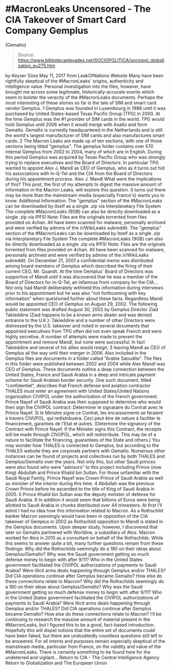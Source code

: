 # #MacronLeaks Uncensored - The CIA Takeover of Smart Card Company Gemplus 
(Gemalto)

> Source: https://www.bibliotecapleyades.net/SOCIOPOLITICA/sociopol_globalization_eu275.htm

by Keyser Söze May 11, 2017 from LeakOfNations Website
Many have been rightfully skeptical of the #MacronLeaks' origins, authenticity and intelligence value.
Personal investigation into the files, however, have brought me across some legitimate, historically-accurate events which seem to bolster the veracity of the #MacronLeaks documents. Perhaps the most interesting of these stories so far is the tale of SIM and smart card vendor Gemplus. 1
Gemplus was founded in Luxembourg in 1988 until it was purchased by United States-based Texas Pacific Group (TPG) in 2000.
At the time Gemplus was the #1 provider of SIM cards in the world. TPG would hold Gemplus until 2006 when it would merge with Axalto and form Gemalto.
Gemalto is currently headquartered in the Netherlands and is still the world's largest manufacturer of SIM cards and also manufactures smart cards. 2
The Macron Leaks are made up of ten sections, with one of those sections being titled "gemplus". The gemplus folder contains over 570 internal Gemplus from 2002 to 2004, many of which are in English.
During this period Gemplus was acquired by Texas Pacific Group who was strongly trying to replace executives and the Board of Directors.
In particular TPG wanted to appoint Alex J. Mandl as CEO of Gemplus, who as it turns out hid his associations with In-Q-Tel and the CIA from the Board of Directors during his appointment process.
Alex J. Mandl
What were the implications of this? This post, the first of my attempts to digest the massive amount of information in the Macron Leaks, will explore this question.
It turns out there may be more than the mainstream media (especially France's) wants you to know.
Additional Information:
The "gemplus" section of the #MacronLeaks can be downloaded by itself as a single .zip via Interplanetary File System The complete #MacronLeaks (9GB) can also be directly downloaded as a single .zip via IPFS! Note: Files are the originals torrented from files provided on 4chan. All have been scanned for malware, personally archived and were verified by admins of the /r/WikiLeaks subreddit.
The "gemplus" section of the #MacronLeaks can be downloaded by itself as a single .zip via Interplanetary File System
The complete #MacronLeaks (9GB) can also be directly downloaded as a single .zip via IPFS!
Note: Files are the originals torrented from files provided on 4chan. All have been scanned for malware, personally archived and were verified by admins of the /r/WikiLeaks subreddit.
On December 21, 2001 a confidential memo was distributed among board members of Gemplus which described the firing of their current CEO, Mr. Quandt.
At the time Gemplus' Board of Directors was supportive of Mandl until it was discovered that he was a member of the Board of Directors for In-Q-Tel, an infamous front company for the CIA...
Not only had Mandl deliberately withheld this information during interviews prior to his appointment but he was also "not forthcoming with key information" when questioned further about these facts.
Regardless Mandl would be appointed CEO of Gemplus on August 29, 2002.
The following public statement was drafted August 30, 2002 by Gemplus Director Ziad Takieddine (Ziad happens to be a known arms dealer and was denied entrance to the U.K.):
Takieddine and a number of other Directors were distressed by the U.S. takeover and noted in several documents that appointed executives from TPG often did not even speak French and were highly secretive.
A number of attempts were made to prevent the appointment and remove Mandl, but none were successful.
In fact Takieddine and several of his allies would resign, 3 leaving Mandl as CEO of Gemplus all the way until their merger in 2006.
Also included in the Gemplus files are documents in a folder called "Arabie Saoudite". The files in this folder were published between 2002 and 2004 while Alex Mandl was CEO of Gemplus.
These documents outline a deep connection between the United States, France and Saudi Arabia in a deep and intricate payment scheme for Saudi Arabian border security.
One such document, titled "confidentiel", describes that French defense and aviation contractor THALES must enter an agreement with United States/United Nations organization CIVIPOL under the authorization of the French government.
Prince Nayef of Saudi Arabia was then supposed to determine who would then sign the CIVIPOL contract:
Déterminer le signataire du Contrat avec le Prince Nayef. Si le Ministre signe ce Contrat, les encaissements se feraient à travers CIVI/POL, qui redistribuera. Ceci peut être de nature à faciliter le financement, garanties de l'Etat et autres.
(Determine the signatory of the Contract with Prince Nayef. If the Minister signs this Contract, the receipts will be made through CIVI/POL, which will redistribute. This may be of a nature to facilitate the financing, guarantees of the State and others.)
You may wonder how THALES is connected to Gemplus, but according to the THALES website they are corporate partners with Gemalto.
Numerous other instances can be found of projects and collectives run by both THALES and Gemplus/Gemalto over the years.
Not only this, but other Saudi princes were also found who were "advisors" to this project including Prince (now King) Abdullah and Prince Khalid bin Sultan.
For those unfamiliar with the Saudi Royal Family, Prince Nayef was Crown Prince of Saudi Arabia as well as minister of the interior during this time. 4
Abdullah was the previous Crown Prince before he ascended to the title of King of Saudi Arabia in 2005. 5 Prince Khalid bin Sultan was the deputy minister of defense for Saudi Arabia. 6
In addition it would seem that billions of Euros were being allotted to Saudi Arabia in chunks distributed over 44 trimesters:
At first I'll admit I had no idea how this information related to Macron.
As a Rothschild banker Macron seemingly would have been in opposition of the CIA takeover of Gemplus in 2002 as Rothschild opposition to Mandl is stated in the Gemplus documents.
Upon deeper study, however, I discovered that later on Gemalto partnered with Worldine, a subsidiary of Atos. Macron worked for Atos in 2010 as a consultant on behalf of the Rothschilds.
While this seems to answer quite a bit, many further questions remain from these findings:
Why did the Rothschilds seemingly do a 180 on their ideas about Gemplus/Gemalto? Why was the Saudi government getting so much defense money to begin with after 9/11? Who in the United States government facilitated the CIVIPOL authorizations of payments to Saudi Arabia? Were illicit arms deals happening through Gemplus and/or THALES? Did CIA operations continue after Gemplus became Gemalto? How else do these connections relate to Macron?
Why did the Rothschilds seemingly do a 180 on their ideas about Gemplus/Gemalto?
Why was the Saudi government getting so much defense money to begin with after 9/11?
Who in the United States government facilitated the CIVIPOL authorizations of payments to Saudi Arabia?
Were illicit arms deals happening through Gemplus and/or THALES?
Did CIA operations continue after Gemplus became Gemalto?
How else do these connections relate to Macron?
I'll be continuing to research the massive amount of material present in the #MacronLeaks, but I figured this to be a good, fact-based introduction.
Hopefully this will dispel notions that the entire set of documents could have been faked, but there are undoubtedly countless questions still left to be answered.
For all intents and purposes remain especially skeptical of the mainstream media, particular from France, on the validity and value of the #MacronLeaks.
There is certainly something to be found here for the undeterred and vigilant...
Return to CIA - The Central Intelligence Agency
Return to Globalization and The European Union
